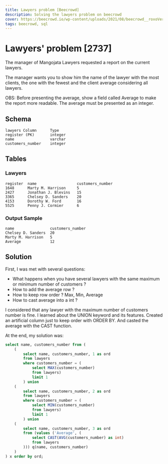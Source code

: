 ```yaml
---
title: Lawyers problem [Beecrowd]
description: Solving the lawyers problem on beecrowd
cover: https://beecrowd.io/wp-content/uploads/2021/08/beecrowd__roxoVert-300x241.png
tags: beecrowd, sql
---
```


# Lawyers' problem [2737]

The manager of Mangojata Lawyers requested a report on the current lawyers.

The manager wants you to show him the name of the lawyer with the most clients, the one with the fewest and the client average considering all lawyers.

OBS: Before presenting the average, show a field called Average to make the report more readable. The average must be presented as an integer.

## Schema
    lawyers Column 	    Type
    register (PK) 	    integer
    name 	            varchar
    customers_number    integer

## Tables

### Lawyers

    register  name 	                customers_number
    1648 	  Marty M. Harrison     5
    2427 	  Jonathan J. Blevins   15
    3365 	  Chelsey D. Sanders    20
    4153 	  Dorothy W. Ford       16
    5525 	  Penny J. Cormier      6

### Output Sample

    name 	            customers_number
    Chelsey D. Sanders  20
    Marty M. Harrison   5
    Average             12


## Solution

First, I was met with several questions:
- What happens when you have several lawyers with the same maximum or minimum number of customers ?
- How to add the average row ? 
- How to keep row order ? Max, Min, Average 
- How to cast average into a int ?

I considered that any lawyer with the maximum number of customers number is fine. I learned about
the UNION keyword and its features. Created an artificial column just to keep order with ORDER BY.
And casted the average with the CAST function.

At the end, my solution was:

```sql 
select name, customers_number from (
    (
        select name, customers_number, 1 as ord 
        from lawyers 
        where customers_number = (
            select MAX(customers_number) 
            from lawyers) 
            limit 1
        ) union
    (
        select name, customers_number, 2 as ord 
        from lawyers 
        where customers_number = (
            select MIN(customers_number) 
            from lawyers) 
            limit 1
        ) union
    (
        select name, customers_number, 3 as ord 
        from (values ('Average', (
            select CAST(AVG(customers_number) as int) 
            from lawyers
        ))) q(name, customers_number)
    )
) x order by ord;
```
